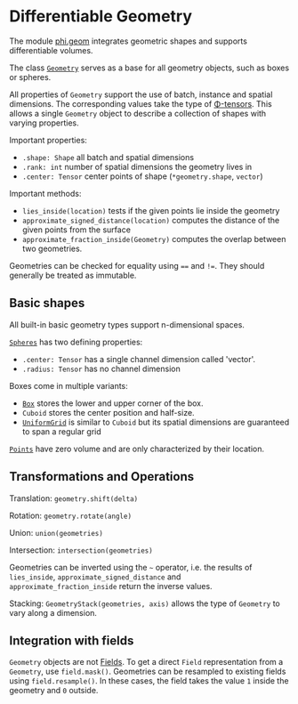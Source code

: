 # Differentiable Geometry

The module [phi.geom](phi/geom) integrates geometric shapes and supports differentiable volumes.

The class [`Geometry`](phi/geom/#phi.geom.Geometry) serves as a base for all geometry objects, such as boxes or spheres.

All properties of `Geometry` support the use of batch, instance and spatial dimensions.
The corresponding values take the type of [Φ-tensors](./Math.html).
This allows a single `Geometry` object to describe a collection of shapes with varying properties.

Important properties:

* `.shape: Shape` all batch and spatial dimensions
* `.rank: int` number of spatial dimensions the geometry lives in
* `.center: Tensor` center points of shape (`*geometry.shape`, `vector`)

Important methods:

* `lies_inside(location)` tests if the given points lie inside the geometry
* `approximate_signed_distance(location)` computes the distance of the given points from the surface
* `approximate_fraction_inside(Geometry)` computes the overlap between two geometries.

Geometries can be checked for equality using `==` and `!=`.
They should generally be treated as immutable.


## Basic shapes

All built-in basic geometry types support n-dimensional spaces.

[`Spheres`](phi/geom/#phi.geom.Sphere) has two defining properties:

* `.center: Tensor` has a single channel dimension called 'vector'.
* `.radius: Tensor` has no channel dimension


Boxes come in multiple variants:

* [`Box`](phi/geom/#phi.geom.Box) stores the lower and upper corner of the box.
* `Cuboid` stores the center position and half-size.
* [`UniformGrid`](phi/geom/#phi.geom.UniformGrid) is similar to `Cuboid` but its spatial dimensions are guaranteed to span a regular grid

[`Points`](phi/geom/#phi.geom.Point) have zero volume and are only characterized by their location.


## Transformations and Operations

Translation: `geometry.shift(delta)`

Rotation: `geometry.rotate(angle)`

Union: `union(geometries)`

Intersection: `intersection(geometries)`

Geometries can be inverted using the `~` operator, i.e. the results of 
`lies_inside`, `approximate_signed_distance` and `approximate_fraction_inside` return the inverse values.

Stacking: `GeometryStack(geometries, axis)` allows the type of `Geometry` to vary along a dimension.


## Integration with fields

`Geometry` objects are not [Fields](./Fields.md).
To get a direct `Field` representation from a `Geometry`, use `field.mask()`.
Geometries can be resampled to existing fields using `field.resample()`.
In these cases, the field takes the value `1` inside the geometry and `0` outside.


